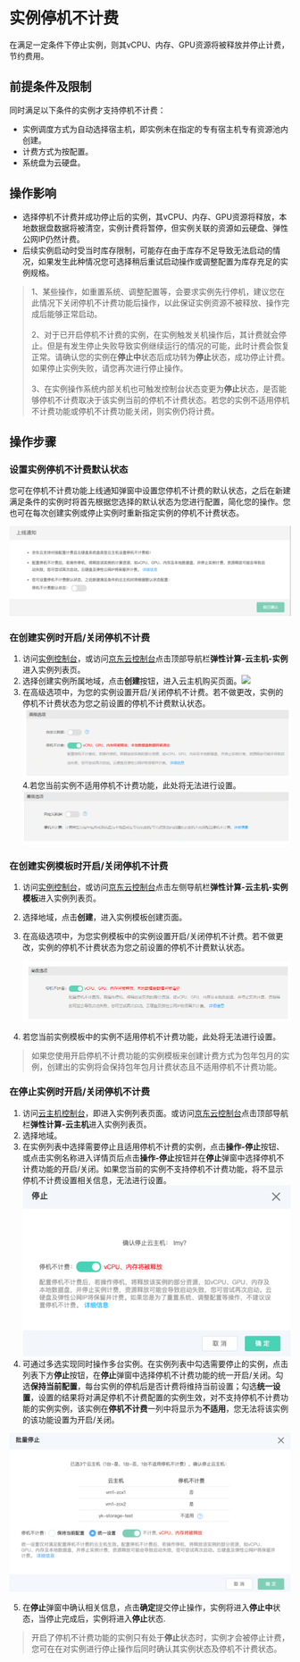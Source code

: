 # 实例停机不计费

在满足一定条件下停止实例，则其vCPU、内存、GPU资源将被释放并停止计费，节约费用。
## 前提条件及限制
同时满足以下条件的实例才支持停机不计费：
* 实例调度方式为自动选择宿主机，即实例未在指定的专有宿主机专有资源池内创建。
* 计费方式为按配置。
* 系统盘为云硬盘。

## 操作影响	
* 选择停机不计费并成功停止后的实例，其vCPU、内存、GPU资源将释放，本地数据盘数据将被清空，实例计费将暂停，但实例关联的资源如云硬盘、弹性公网IP仍然计费。
* 后续实例启动时受当时库存限制，可能存在由于库存不足导致无法启动的情况，如果发生此种情况您可选择稍后重试启动操作或调整配置为库存充足的实例规格。

> 1、某些操作，如重置系统、调整配置等，会要求实例先行停机，建议您在此情况下关闭停机不计费功能后操作，以此保证实例资源不被释放、操作完成后能够正常启动。<br><br>2、对于已开启停机不计费的实例，在实例触发关机操作后，其计费就会停止。但是有发生停止失败导致实例继续运行的情况的可能，此时计费会恢复正常。请确认您的实例在**停止中**状态后成功转为**停止**状态，成功停止计费。如果停止实例失败，请您再次进行停止操作。<br><br>3、在实例操作系统内部关机也可触发控制台状态变更为**停止**状态，是否能够停机不计费取决于该实例当前的停机不计费状态。若您的实例不适用停机不计费功能或停机不计费功能关闭，则实例仍将计费。

## 操作步骤

### 设置实例停机不计费默认状态

您可在停机不计费功能上线通知弹窗中设置您停机不计费的默认状态，之后在新建满足条件的实例时将首先根据您选择的默认状态为您进行配置，简化您的操作。您也可在每次创建实例或停止实例时重新指定实例的停机不计费状态。

![](../../../../../image/vm/uncharge-1.png)

### 在创建实例时开启/关闭停机不计费

1. 访问[实例控制台](https://cns-console.jdcloud.com/host/compute/list)，或访问[京东云控制台](https://console.jdcloud.com)点击顶部导航栏**弹性计算-云主机-实例**进入实例列表页。
2. 选择创建实例所属地域，点击**创建**按钮，进入云主机购买页面。![](../../../../../image/vm/Getting-Start-Linux-Create-Region.png)
3. 在高级选项中，为您的实例设置开启/关闭停机不计费。若不做更改，实例的停机不计费状态为您之前设置的停机不计费默认状态。![](../../../../../image/vm/uncharged1.png)
4.若您当前实例不适用停机不计费功能，此处将无法进行设置。![](../../../../../image/vm/uncharge6.png)

### 在创建实例模板时开启/关闭停机不计费
1. 访问[实例控制台](https://cns-console.jdcloud.com/host/compute/list)，或访问[京东云控制台](https://console.jdcloud.com)点击左侧导航栏**弹性计算-云主机-实例模板**进入实例列表页。
2. 选择地域，点击**创建**，进入实例模板创建页面。
3. 在高级选项中，为您实例模板中的实例设置开启/关闭停机不计费。若不做更改，实例的停机不计费状态为您之前设置的停机不计费默认状态。<div align="center"><img src="../../../../../image/vm/uncharge5.png"></div>

4. 若您当前实例模板中的实例不适用停机不计费功能，此处将无法进行设置。	
> 如果您使用开启停机不计费功能的实例模板来创建计费方式为包年包月的实例，创建出的实例将会保持包年包月计费状态且不适用停机不计费功能。


### 在停止实例时开启/关闭停机不计费

1. 访问[云主机控制台](https://cns-console.jdcloud.com/host/compute/list)，即进入实例列表页面。或访问[京东云控制台](https://console.jdcloud.com)点击顶部导航栏**弹性计算-云主机**进入实例列表页。
2. 选择地域。
3. 在实例列表中选择需要停止且适用停机不计费的实例，点击**操作-停止**按钮、或点击实例名称进入详情页后点击**操作-停止**按钮并在**停止**弹窗中选择停机不计费功能的开启/关闭。如果您当前的实例不支持停机不计费功能，将不显示停机不计费设置相关信息，无法进行设置。<div align="center"><img src="../../../../../image/vm/stopinstance-2.png"></div>
4. 可通过多选实现同时操作多台实例。在实例列表中勾选需要停止的实例，点击列表下方**停止**按钮，在**停止**弹窗中选择停机不计费功能的统一开启/关闭。勾选**保持当前配置**，每台实例的停机后是否计费将维持当前设置；勾选**统一设置**，设置的结果将对满足停机不计费配置的实例生效，对不支持停机不计费功能的实例实例，该实例在**停机不计费**一列中将显示为**不适用**，您无法将该实例的该功能设置为开启/关闭。

<div align="center"><img src="../../../../../image/vm/uncharge-2.png" width="600"></div>

5. 在**停止**弹窗中确认相关信息，点击**确定**提交停止操作，实例将进入**停止中**状态，当停止完成后，实例将进入**停止**状态.

> 开启了停机不计费功能的实例只有处于**停止**状态时，实例才会被停止计费，您可在在对实例进行停止操作后同时确认其实例状态及停机不计费状态。






